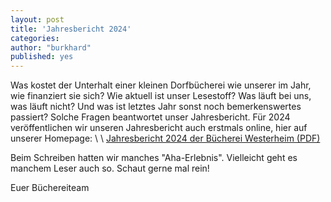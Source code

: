 ```yaml
---
layout: post
title: 'Jahresbericht 2024'
categories: 
author: "burkhard"
published: yes
---
```

Was kostet der Unterhalt einer kleinen Dorfbücherei wie unserer im Jahr, wie finanziert sie sich? Wie aktuell ist unser Lesestoff? Was läuft bei uns, was läuft nicht? Und was ist letztes Jahr sonst noch bemerkenswertes passiert? Solche Fragen beantwortet unser Jahresbericht. 
Für 2024 veröffentlichen wir unseren Jahresbericht auch erstmals online, hier auf unserer Homepage:
\\
\\
[Jahresbericht 2024 der Bücherei Westerheim (PDF)](/images/2025-04-18-jahresbericht/Jahresbericht2024.pdf)

Beim Schreiben hatten wir manches "Aha-Erlebnis". Vielleicht geht es manchem Leser auch so. Schaut gerne mal rein!

Euer Büchereiteam
